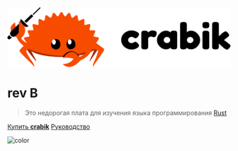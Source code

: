 <!-- _coverpage.md -->

![logo](./_media/crabik-logo-full.png)

# rev B

> Это недорогая плата для изучения языка программирования [Rust](https://www.rust-lang.org/)

[Купить **crabik**](https://store)
[Руководство](https://docs.crabik.ru)

![color](var(--main-bg-color))
